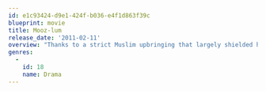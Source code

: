 ```yaml
---
id: e1c93424-d9e1-424f-b036-e4f1d863f39c
blueprint: movie
title: Mooz-lum
release_date: '2011-02-11'
overview: "Thanks to a strict Muslim upbringing that largely shielded him from the outside world, Tariq's first year of college proves transformative. That is, until the 9/11 terrorist attacks invite growing suspicion and distrust from his angry classmates."
genres:
  -
    id: 18
    name: Drama
---
```

